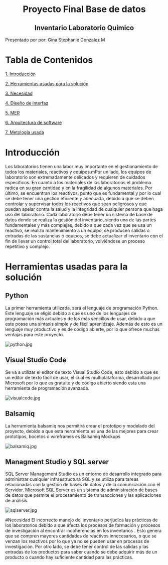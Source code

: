 <h1 align="center">Proyecto Final Base de datos</h1>
<h2 align="center"> Inventario Laboratorio Químico</h2>
 Presentado por por: 
    Gina Stephanie Gonzalez M
    
# Tabla de Contenidos
[1. Introducción](#introducción)

[2. Herramientas usadas para la solución](#herramientas-usadas-para-la-solución)

[3. Necesidad](#necesidad)

[4. Diseño de interfaz](#diseño-de-interfaz)

[5. MER](#mer)

[6. Arquitectura de software](#arquitectura-de-software)

[7. Metología usada](#metodologia-usada)



# Introducción
Los laboratorios tienen una labor muy importante en el gestionamiento de todos los materiales, reactivos y equipos.mPor un lado, los equipos de laboratorio son extremadamente delicados y requieren de cuidados específicos. En cuanto a los materiales de los laboratorios el problema radica en su gran cantidad y en la fragilidad de algunos materiales. Por último, se encuentran los reactivos, punto que es fundamental y por lo cual se debe tener una gestión eficiente y adecuada, debido a que se deben controlar y supervisar todos los reactivos que sean peligrosos y que puedan apelar contra la salud y la integridad de cualquier persona que haga uso del laboratorio. 
Cada laboratorio debe tener un sistema de base de datos donde se realiza la gestión del inventario, siendo una de las partes fundamentales y más complejas, debido a que cada vez que se usa un reactivo, se realiza mantenimiento a un equipo, se producen salidas o entradas de las sustancias o equipos, se debe actualizar el inventario con el fin de llevar un control total del laboratorio, volviéndose un proceso repetitivo y complejo.   

# Herramientas usadas para la solución
<h2>Python</h2>
La primer  herramienta utilizada, será el lenguaje de programación Python. Este lenguaje se eligió debido a que es uno de los lenguajes de programación más actuales y de los más sencillos de usar, debido a que este posse una sintaxis simple y de fácil aprenidzaje. Además de esto es un lenguaje muy productivo y es de código abierte, por lo que ofrece muchas ventajas para este proyecto. 

![python.jpg](https://talently.tech/blog/wp-content/uploads/2020/11/cuanto-gana-un-programador-de-python-en-peru.jpg)


<h2> Visual Studio Code </h2> 

Se va a utilizar el editor de texto Visual Studio Code, esto debido a que es un editor de texto fácil de usar, el cual es multiplataforma, desarrollado por Microsoft por lo que es gratuito y de código abierto siendo esta una herramienta de programación avanzada.

![visualcode.jpg](https://programacion.net/files/article/20170630010634_visual-studio-code.png)



<h2> Balsamiq </h2> 
La herramienta balsamiq nos permitirá crear el prototipo y modelado del proyecto, debido a que esta herramienta es una de las mejores 
para crear prototipos, bocetos o wireframes es Balsamiq Mockups

![balsamiq.jpg](https://llops.com/blog/content/articulos/oct08/set_componentes.jpg)


<h2> Managment Studio y SQL server  </h2> 
SQL Server Management Studio es un entorno de desarrollo integrado para administrar cualquier infraestructura SQL y se utiliza para tareas relacionadas con la gestión de bases de datos y de la comunicación con el Servidor. Microsoft SQL Server es un sistema de administración de bases de datos que permite el procesamiento de transacciones y las aplicaciones de análisis.  

![sqlserver.jpg](https://blog.rmaafs.com/wp-content/uploads/2021/05/smss-logo.png)


#Necesidad
El incorrecto manejo del inventario perjudica las prácticas de los laboratorios debido a que afecta los procesos de formación y procesos de investigación al encontrar incoherencias en los inventarios . Esto genera que se compren mayores cantidades de reactivos innecesarios, o que se venzan los reactivos por lo que ya no se pueden usar en procesos de investigación. Por otro lado, se debe tener control de las salidas y las entradas de los productos para saber cuando se debe adquirir más de un producto o cuando hay suficiente cantidad para las prácticas. 




